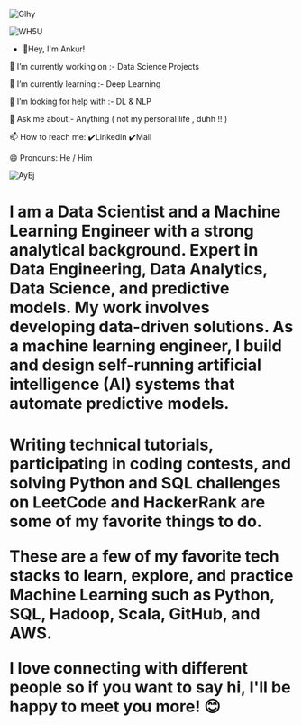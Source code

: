 ![Glhy](https://user-images.githubusercontent.com/103935236/163827286-3904b843-3dcc-4598-a529-b19a3d0e3e7b.gif)

![WH5U](https://user-images.githubusercontent.com/103935236/163827427-f460c57c-26ba-4aeb-8822-9b468e895a89.gif)



- 👋Hey, I'm Ankur!

🔭 I’m currently working on :- Data Science Projects

🌱 I’m currently learning :- Deep Learning

🤔 I’m looking for help with :- DL & NLP

💬 Ask me about:- Anything ( not my personal life , duhh !! )

📫 How to reach me: ✔️Linkedin ✔️Mail

😄 Pronouns: He / Him

![AyEj](https://user-images.githubusercontent.com/103935236/163826833-61258964-3588-4b5f-a9db-dfed55f41f1f.gif)


<h1> I am a Data Scientist and a Machine Learning Engineer with a strong analytical background. Expert in Data Engineering, Data Analytics, Data Science, and predictive models. My work involves developing data-driven solutions. As a machine learning engineer, I build and design self-running artificial intelligence (AI) systems that automate predictive models. <h1>
  
Writing technical tutorials, participating in coding contests, and solving Python and SQL challenges on LeetCode and HackerRank are some of my favorite things to do.
  
These are a few of my favorite tech stacks to learn, explore, and practice Machine Learning such as Python, SQL, Hadoop, Scala, GitHub, and AWS.



I love connecting with different people so if you want to say hi, I'll be happy to meet you more! 😊
  



<!---
ankuragarwaldatascience/ankuragarwaldatascience is a ✨ special ✨ repository because its `README.md` (this file) appears on your GitHub profile.
You can click the Preview link to take a look at your changes.
--->
